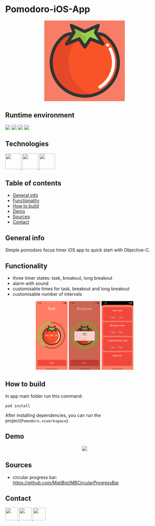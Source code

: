 # Pomodoro-iOS-App

<p align="center"><img src="/Pomodoro/Resources/Assets.xcassets/AppIcon.appiconset/1024.png" width="256" height="256" /></p>

## Runtime environment
<img src="https://img.shields.io/badge/Swift-5.3-orange.svg?style=flat" /> <img src="https://img.shields.io/badge/iOS-13.0-blue.svg?style=flat" /> <img src="https://img.shields.io/badge/Xcode-12.4-blue.svg?style=flat" /> <img src="https://img.shields.io/badge/MacOS-11.5.1-blue.svg?style=flat" />

## Technologies
<a href="https://developer.apple.com/library/archive/documentation/Cocoa/Conceptual/ProgrammingWithObjectiveC/Introduction/Introduction.html"> <img src="https://i.imgur.com/0aoWEMG.jpg" width="50" height="50" /> </a>
<a href="https://developer.apple.com/support/xcode/"> <img src="https://i.imgur.com/vDFUkmr.png" width="50" height="50" /> </a>
<a href="https://cocoapods.org"> <img src="https://i.imgur.com/pgrumIx.png" width="50" height="50" /> </a>


## Table of contents
* [General info](#general-info)
* [Functionality](#functionality)
* [How to build](#how-to-build)
* [Demo](#demo)
* [Sources](#sources)
* [Contact](#contact)

## General info

Simple pomodoro focus timer iOS app to quick start with Objective-C.

## Functionality

- three timer states: task, breakout, long breakout
- alarm with sound
- customisable times for task, breakout and long breakout
- customisable number of intervals

<p align="center"> <img src="Screenshots/screenshot_1.png"{:height="20%" width="20%"} />
		               <img src="Screenshots/screenshot_2.png"{:height="20%" width="20%"} />
                   <img src="Screenshots/screenshot_3.png"{:height="20%" width="20%"} /> </p>

## How to build

In app main folder run this command:
```
pod install
```
After installing dependencies, you can run the project(`Pomodoro.xcworkspace`).

## Demo

<p align="center"> <img src="Screenshots/demo.gif" {:height="25%" width="25%"} /> </p>

## Sources
- circular progress bar: https://github.com/MatiBot/MBCircularProgressBar

## Contact
<a href="https://www.linkedin.com/in/michał-nowak-53075a17a/"> <img src="https://i.imgur.com/Ba61VxB.png" width="40" height="40" /> </a>
<a href="https://twitter.com/mnowak061"> <img src="https://imgur.com/ocbAQn7.png" width="40" height="40" /> </a>
<a href="https://www.kaggle.com/mnowak061"> <img src="https://i.imgur.com/OUxxJ3I.png" width="40" height="40" /> </a>
